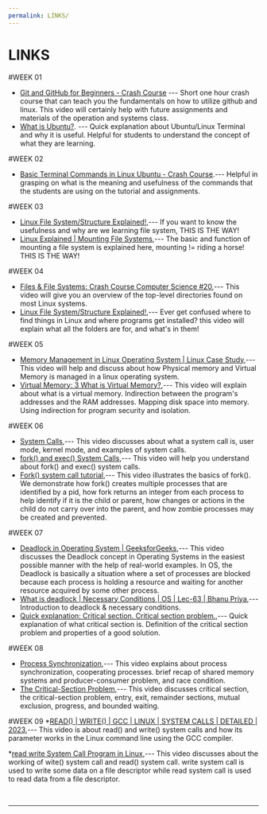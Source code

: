 ```yaml
---
permalink: LINKS/
---
```


# LINKS

#WEEK 01
* [Git and GitHub for Beginners - Crash Course](https://youtu.be/RGOj5yH7evk?si=kw2KDLAM_WKF1Qho) --- 
Short one hour crash course that can teach you the fundamentals on how to utilize github and linux.
This video will certainly help with future assignments and materials of the operation and systems class.
* [What is Ubuntu?](https://youtu.be/VVpcAvFQBKY?si=miAnDs0cR552Erlf). ---
Quick explanation about Ubuntu/Linux Terminal and why it is useful. Helpful for students to understand the concept of what they are learning.

#WEEK 02
* [Basic Terminal Commands in Linux Ubuntu - Crash Course](https://youtu.be/1ROOqJ9yNT0?si=YalfydmD1qpiRRH2).---
Helpful in grasping on what is the meaning and usefulness of the commands that the students are using on the tutorial and assignments.

#WEEK 03
* [Linux File System/Structure Explained!](https://youtu.be/HbgzrKJvDRw?si=Pi7jqLm4bFemknP8),---
If you want to know the usefulness and why are we learning file system, THIS IS THE WAY!
* [Linux Explained | Mounting File Systems](https://youtu.be/ssdFIWbVKZ4?si=ZHeNd1J8-JWtaRJU),---
The basic and function of mounting a file system is explained here, mounting != riding a horse! THIS IS THE WAY!	

#WEEK 04
* [Files & File Systems: Crash Course Computer Science #20](https://www.youtube.com/watch?v=KN8YgJnShPM),---
This video will give you an overview of the top-level directories found on most Linux systems.
* [Linux File System/Structure Explained!](https://www.youtube.com/watch?v=HbgzrKJvDRw),---
Ever get confused where to find things in Linux and where programs get installed? this video will explain what all the folders are for, and what's in them!

#WEEK 05
* [Memory Management in Linux Operating System | Linux Case Study](https://www.youtube.com/watch?v=ZFw6u11rOfo),---
This video will help and discuss about how Physical memory and Virtual Memory is managed in a linux operating system.
* [Virtual Memory: 3 What is Virtual Memory?](https://www.youtube.com/watch?v=qlH4-oHnBb8),---
This video will explain about what is a virtual memory. Indirection between the program's addresses and the RAM addresses. Mapping disk space into memory. Using indirection for program security and isolation.

#WEEK 06
* [System Calls](https://www.youtube.com/watch?v=lhToWeuWWfw),---
This video discusses about what a system call is, user mode, kernel mode, and examples of system calls.
* [fork() and exec() System Calls](https://www.youtube.com/watch?v=IFEFVXvjiHY),---
This video will help you understand about fork() and exec() system calls.
* [Fork() system call tutorial](https://www.youtube.com/watch?v=xVSPv-9x3gk),---
This video illustrates the basics of fork(). We demonstrate how fork() creates multiple processes that are identified by a pid, how fork returns an integer from each process to help identify if it is the child or parent, how changes or actions in the child do not carry over into the parent, and how zombie processes may be created and prevented.

#WEEK 07
* [Deadlock in Operating System | GeeksforGeeks](https://www.youtube.com/watch?v=onkWXaXAgbY),---
This video discusses the Deadlock concept in Operating Systems in the easiest possible manner with the help of real-world examples. In OS, the Deadlock is basically a situation where a set of processes are blocked because each process is holding a resource and waiting for another resource acquired by some other process.
* [What is deadlock | Necessary Conditions | OS | Lec-63 | Bhanu Priya](https://www.youtube.com/watch?v=FVmwvZNQgt0),---
Introduction to deadlock &  necessary conditions.
* [Quick explanation: Critical section. Critical section problem.](https://www.youtube.com/watch?v=BSX1YEoCVgA),---
Quick explanation of what critical section is. Definition of the critical section problem and properties of a good solution.

#WEEK 08
* [Process Synchronization](https://www.youtube.com/watch?v=ph2awKa8r5Y&list=PLBlnK6fEyqRjDf_dmCEXgl6XjVKDDj0M2),---
This video explains about process synchronization, cooperating processes. brief recap of shared memory systems and producer-consumer problem, and race condition.
* [The Critical-Section Problem](https://www.youtube.com/watch?v=UtEORPakw5Y&list=PLBlnK6fEyqRjDf_dmCEXgl6XjVKDDj0M2&index=2),---
This video discusses critical section,  the critical-section problem, entry, exit, remainder sections, mutual exclusion, progress, and bounded waiting.

#WEEK 09
*[READ() | WRITE() | GCC | LINUX | SYSTEM CALLS | DETAILED | 2023](https://www.youtube.com/watch?v=-qbmY6gQYDg),---
This video is about read() and write() system calls and how its parameter works in the Linux command line using the GCC compiler.

*[read write System Call Program in Linux](https://www.youtube.com/watch?v=DJ_GcdS-rmE),---
This video discusses about the working of wite() system call and read() system call.  write system call is used to write some data on a file descriptor while read system call is used to read data from a file descriptor.

<br>
<hr>
